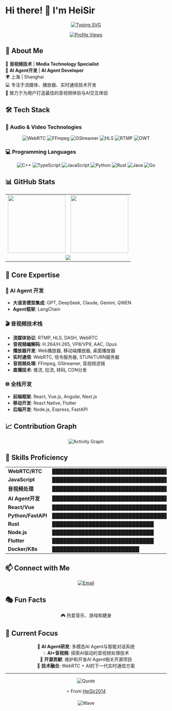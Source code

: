 # Hi there! 👋 I'm HeiSir 

<div align="center">
  
[![Typing SVG](https://readme-typing-svg.herokuapp.com?font=Fira+Code&size=24&duration=3000&pause=1000&color=36BCF7&width=600&lines=%E6%B2%AA%E9%A3%98%E7%A8%8B%E5%BA%8F%E7%8C%BF+%F0%9F%92%BB;AI+Agent+Developer+%F0%9F%A4%96;Audio+%26+Video+Developer;Media+Streaming+Expert;WebRTC+Specialist;LLM+Application+Expert)](https://git.io/typing-svg)

[![Profile Views](https://u8views.com/api/v1/github/profiles/6211588/views/day-week-month-total-count.svg)](https://u8views.com/github/HeiSir2014)

</div>

## 🚀 About Me

🎥 **音视频技术** | **Media Technology Specialist**  
🤖 **AI Agent开发** | **AI Agent Developer**  
🌍 上海 | Shanghai  
💻 专注于流媒体、播放器、实时通信技术开发  
🎯 致力于为用户打造最佳的音视频体验与AI交互体验  

## 🛠️ Tech Stack

### 🎵 Audio & Video Technologies
<div align="center">

![WebRTC](https://img.shields.io/badge/WebRTC-333333?style=for-the-badge&logo=webrtc&logoColor=white) ![FFmpeg](https://img.shields.io/badge/FFmpeg-007808?style=for-the-badge&logo=ffmpeg&logoColor=white) ![GStreamer](https://img.shields.io/badge/GStreamer-0078D4?style=for-the-badge&logo=data:image/svg+xml;base64,PHN2ZyB3aWR0aD0iMjQiIGhlaWdodD0iMjQiIHZpZXdCb3g9IjAgMCAyNCAyNCIgZmlsbD0ibm9uZSIgeG1sbnM9Imh0dHA6Ly93d3cudzMub3JnLzIwMDAvc3ZnIj4KPHBhdGggZD0iTTEyIDJMMTMuMDkgOC4yNkwyMCA5TDEzLjA5IDE1Ljc0TDEyIDIyTDEwLjkxIDE1Ljc0TDQgOUwxMC45MSA4LjI2TDEyIDJaIiBmaWxsPSJ3aGl0ZSIvPgo8L3N2Zz4=) ![HLS](https://img.shields.io/badge/HLS-FF6B35?style=for-the-badge&logo=apple&logoColor=white) ![RTMP](https://img.shields.io/badge/RTMP-DC382D?style=for-the-badge&logo=adobe&logoColor=white) ![OWT](https://img.shields.io/badge/OWT-0071C5?style=for-the-badge&logo=intel&logoColor=white)

</div>

### 💻 Programming Languages
<div align="center">

![C++](https://img.shields.io/badge/C++-00599C?style=for-the-badge&logo=c%2B%2B&logoColor=white) ![TypeScript](https://img.shields.io/badge/TypeScript-007ACC?style=for-the-badge&logo=typescript&logoColor=white) ![JavaScript](https://img.shields.io/badge/JavaScript-F7DF1E?style=for-the-badge&logo=javascript&logoColor=black) ![Python](https://img.shields.io/badge/Python-3776AB?style=for-the-badge&logo=python&logoColor=white) ![Rust](https://img.shields.io/badge/Rust-000000?style=for-the-badge&logo=rust&logoColor=white) ![Java](https://img.shields.io/badge/Java-ED8B00?style=for-the-badge&logo=java&logoColor=white) ![Go](https://img.shields.io/badge/Go-00ADD8?style=for-the-badge&logo=go&logoColor=white)

</div>

## 📊 GitHub Stats

<div align="center">

<table style="border: none;">
  <tr style="border: none;">
    <td style="border: none;" align="center">
      <img height="180em" src="https://github-readme-stats.vercel.app/api?username=HeiSir2014&show_icons=true&theme=tokyonight&include_all_commits=true&count_private=true"/>
    </td>
    <td style="border: none;" align="center">
      <img height="180em" src="https://github-readme-stats.vercel.app/api/top-langs/?username=HeiSir2014&layout=compact&langs_count=8&theme=tokyonight"/>
    </td>
  </tr>
  <tr style="border: none;">
    <td colspan="2" style="border: none;" align="center">
      <img src="https://github-readme-streak-stats.herokuapp.com/?user=HeiSir2014&theme=tokyonight"/>
    </td>
  </tr>
</table>

</div>

## 🎯 Core Expertise

### 🤖 AI Agent 开发
- **大语言模型集成**: GPT, DeepSeek, Claude, Gemini, QWEN
- **Agent框架**: LangChain

### 🎬 音视频技术栈
- **流媒体协议**: RTMP, HLS, DASH, WebRTC
- **音视频编解码**: H.264/H.265, VP8/VP9, AAC, Opus
- **播放器开发**: Web播放器, 移动端播放器, 桌面播放器
- **实时通信**: WebRTC, 信令服务器, STUN/TURN服务器
- **音视频处理**: FFmpeg, GStreamer, 音视频滤镜
- **直播技术**: 推流, 拉流, 转码, CDN分发

### 🌐 全栈开发
- **前端框架**: React, Vue.js, Angular, Next.js
- **移动开发**: React Native, Flutter
- **后端开发**: Node.js, Express, FastAPI

## 📈 Contribution Graph

<div align="center">
  
![Activity Graph](https://github-readme-activity-graph.vercel.app/graph?username=HeiSir2014&theme=tokyo-night)

</div>

## 🎨 Skills Proficiency

<div align="center">

<table style="border: none;">
  <tr style="border: none;">
    <td style="border: none;" align="left"><strong>WebRTC/RTC</strong></td>
    <td style="border: none;" align="left">██████████████████████████████████████</td>
    <td style="border: none;" align="right"><strong>95%</strong></td>
  </tr>
  <tr style="border: none;">
    <td style="border: none;" align="left"><strong>JavaScript</strong></td>
    <td style="border: none;" align="left">██████████████████████████████████████</td>
    <td style="border: none;" align="right"><strong>95%</strong></td>
  </tr>
  <tr style="border: none;">
    <td style="border: none;" align="left"><strong>音视频处理</strong></td>
    <td style="border: none;" align="left">████████████████████████████████████</td>
    <td style="border: none;" align="right"><strong>90%</strong></td>
  </tr>
  <tr style="border: none;">
    <td style="border: none;" align="left"><strong>AI Agent开发</strong></td>
    <td style="border: none;" align="left">███████████████████████████████████</td>
    <td style="border: none;" align="right"><strong>85%</strong></td>
  </tr>
  <tr style="border: none;">
    <td style="border: none;" align="left"><strong>React/Vue</strong></td>
    <td style="border: none;" align="left">███████████████████████████████████</td>
    <td style="border: none;" align="right"><strong>85%</strong></td>
  </tr>
  <tr style="border: none;">
    <td style="border: none;" align="left"><strong>Python/FastAPI</strong></td>
    <td style="border: none;" align="left">██████████████████████████████████</td>
    <td style="border: none;" align="right"><strong>80%</strong></td>
  </tr>
  <tr style="border: none;">
    <td style="border: none;" align="left"><strong>Rust</strong></td>
    <td style="border: none;" align="left">████████████████████████████</td>
    <td style="border: none;" align="right"><strong>75%</strong></td>
  </tr>
  <tr style="border: none;">
    <td style="border: none;" align="left"><strong>Node.js</strong></td>
    <td style="border: none;" align="left">████████████████████████████</td>
    <td style="border: none;" align="right"><strong>75%</strong></td>
  </tr>
  <tr style="border: none;">
    <td style="border: none;" align="left"><strong>Flutter</strong></td>
    <td style="border: none;" align="left">████████████████████████████</td>
    <td style="border: none;" align="right"><strong>75%</strong></td>
  </tr>
  <tr style="border: none;">
    <td style="border: none;" align="left"><strong>Docker/K8s</strong></td>
    <td style="border: none;" align="left">████████████████████████</td>
    <td style="border: none;" align="right"><strong>70%</strong></td>
  </tr>
</table>

</div>

## 📫 Connect with Me

<div align="center">

[![Email](https://img.shields.io/badge/Email-D14836?style=for-the-badge&logo=gmail&logoColor=white)](mailto:heisir21@163.com)

</div>

## 🎭 Fun Facts

<div align="center">

🎮 热爱音乐、游戏和健身  

</div>

## 🚀 Current Focus

<div align="center">

🤖 **AI Agent研发**: 多模态AI Agent与智能对话系统  
💡 **AI+音视频**: 探索AI驱动的音视频处理技术  
🔧 **开源贡献**: 维护和开发AI Agent相关开源项目  
🎯 **技术融合**: WebRTC + AI的下一代实时通信方案  

</div>

---

<div align="center">

![Quote](https://quotes-github-readme.vercel.app/api?type=horizontal&theme=tokyonight)

<div align="center">
  
⭐️ From [HeiSir2014](https://github.com/HeiSir2014)

![Wave](https://raw.githubusercontent.com/mayhemantt/mayhemantt/Update/svg/Bottom.svg)

</div>

